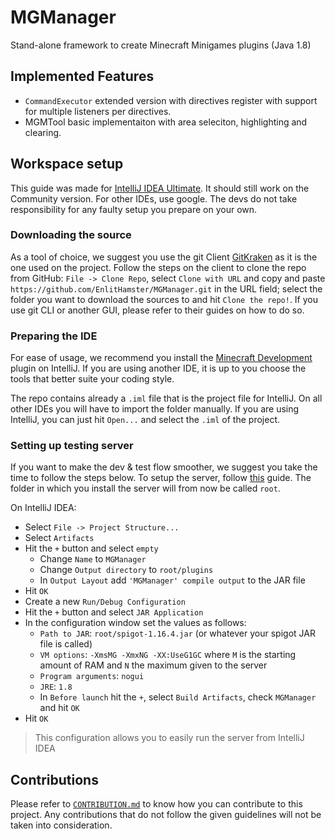 # MGManager
Stand-alone framework to create Minecraft Minigames plugins (Java 1.8)

## Implemented Features

- `CommandExecutor` extended version with directives register with support for multiple listeners per directives.
- MGMTool basic implementaiton with area seleciton, highlighting and clearing.

## Workspace setup

This guide was made for [IntelliJ IDEA Ultimate](https://www.jetbrains.com/idea/download/#section=windows). It should still work on the Community version. For other IDEs, use google. The devs do not take responsibility for any faulty setup you prepare on your own.

### Downloading the source

As a tool of choice, we suggest you use the git Client [GitKraken](https://www.gitkraken.com/) as it is the one used on the project. Follow the steps on the client to clone the repo from GitHub: `File -> Clone Repo`, select `Clone with URL` and copy and paste `https://github.com/EnlitHamster/MGManager.git` in the URL field; select the folder you want to download the sources to and hit `Clone the repo!`. If you use git CLI or another GUI, please refer to their guides on how to do so.

### Preparing the IDE

For ease of usage, we recommend you install the [Minecraft Development](https://plugins.jetbrains.com/plugin/8327-minecraft-development) plugin on IntelliJ. If you are using another IDE, it is up to you choose the tools that better suite your coding style.

The repo contains already a `.iml` file that is the project file for IntelliJ. On all other IDEs you will have to import the folder manually. If you are using IntelliJ, you can just hit `Open...` and select the `.iml` of the project.

### Setting up testing server

If you want to make the dev & test flow smoother, we suggest you take the time to follow the steps below. To setup the server, follow [this](https://minecraft.gamepedia.com/Tutorials/Setting_up_a_Spigot_server) guide. The folder in which you install the server will from now be called `root`.

On IntelliJ IDEA:
- Select `File -> Project Structure...`
- Select `Artifacts`
- Hit the `+` button and select `empty`
  - Change `Name` to `MGManager`
  - Change `Output directory` to `root/plugins`
  - In `Output Layout` add `'MGManager' compile output` to the JAR file
- Hit `OK`
- Create a new `Run/Debug Configuration`
- Hit the `+` button and select `JAR Application`
- In the configuration window set the values as follows:
  - `Path to JAR`: `root/spigot-1.16.4.jar` (or whatever your spigot JAR file is called)
  - `VM options`: `-XmsMG -XmxNG -XX:UseG1GC` where `M` is the starting amount of RAM and `N` the maximum given to the server
  - `Program arguments`: `nogui`
  - `JRE`: `1.8`
  - In `Before launch` hit the `+`, select `Build Artifacts`, check `MGManager` and hit `OK`
- Hit `OK`
> This configuration allows you to easily run the server from IntelliJ IDEA
  
## Contributions

Please refer to [`CONTRIBUTION.md`]() to know how you can contribute to this project. Any contributions that do not follow the given guidelines will not be taken into consideration.
